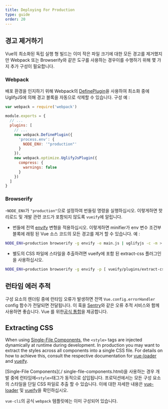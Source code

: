 ```yaml
---
title: Deploying For Production
type: guide
order: 20
---
```


## 경고 제거하기

Vue의 최소화된 독립 실행 형 빌드는 이미 작은 파일 크기에 대한 모든 경고를 제거했지만 Webpack 또는 Browserify와 같은 도구를 사용하는 경우이를 수행하기 위해 몇 가지 추가 구성이 필요합니다.

### Webpack

배포 환경을 인지하기 위해 Webpack의 [DefinePlugin](http://webpack.github.io/docs/list-of-plugins.html#defineplugin)을 사용하여 최소화 중에 UglifyJS에 의해 경고 블록을 자동으로 삭제할 수 있습니다.
구성 예 :

``` js
var webpack = require('webpack')

module.exports = {
  // ...
  plugins: [
    // ...
    new webpack.DefinePlugin({
      'process.env': {
        NODE_ENV: '"production"'
      }
    }),
    new webpack.optimize.UglifyJsPlugin({
      compress: {
        warnings: false
      }
    })
  ]
}
```

### Browserify

-`NODE_ENV`가 `"production"`으로 설정하여 번들링 명령을 실행하십시오. 이렇게하면 핫 리로드 및 개발 관련 코드가 포함되지 않도록 `vueify`에 알립니다.
- 번들에 전역 [envify](https://github.com/hughsk/envify) 변형을 적용하십시오. 이렇게하면 minifier가 env 변수 조건부 블록에 래핑 된 Vue 소스 코드의 모든 경고를 제거 할 수 있습니다.
예 :

``` bash
NODE_ENV=production browserify -g envify -e main.js | uglifyjs -c -m > build.js
```

- 별도의 CSS 파일에 스타일을 추출하려면 vueify에 포함 된 extract-css 플러그인을 사용하십시오.

``` bash
NODE_ENV=production browserify -g envify -p [ vueify/plugins/extract-css -o build.css ] -e main.js | uglifyjs -c -m > build.js
```

## 런타임 에러 추적

구성 요소의 렌더링 중에 런타임 오류가 발생하면 전역 `Vue.config.errorHandler` config 함수가 전달되면 전달됩니다. 이 훅을 [Sentry](https://sentry.io)와 같은 오류 추적 서비스와 함께 사용하면 좋습니다. Vue 를 위한[공식 통합](https://sentry.io/for/vue)을 제공합니다.

## Extracting CSS

When using [Single-File Components](./single-file-components.html), the `<style>` tags are injected dynamically at runtime during development. In production you may want to extract the styles across all components into a single CSS file. For details on how to achieve this, consult the respective documentation for [vue-loader](http://vue-loader.vuejs.org/en/configurations/extract-css.html) and [vueify](https://github.com/vuejs/vueify#css-extraction).

[Single-File Components](./ single-file-components.html)을 사용하는 경우 개발 중에 런타임에`<style>`태그가 동적으로 삽입됩니다. 프로덕션에서는 모든 구성 요소의 스타일을 단일 CSS 파일로 추출 할 수 있습니다. 이에 대한 자세한 내용은 [vue-loader](http://vue-loader.vuejs.org/en/configurations/extract-css.html) 및 [vueify](https://github.com/vuejs/vueify#css-extraction)을 확인하십시오.

`vue-cli`의 공식 `webpack` 템플릿에는 이미 구성되어 있습니다.
